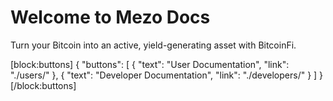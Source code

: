 # Welcome to Mezo Docs

Turn your Bitcoin into an active, yield-generating asset with BitcoinFi.

\[block:buttons] { "buttons": \[ { "text": "User Documentation", "link": "./users/" }, { "text": "Developer Documentation", "link": "./developers/" } ] } \[/block:buttons]
